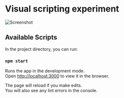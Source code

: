 # Visual scripting experiment

![Screenshot](https://user-images.githubusercontent.com/2854949/161262159-d3779729-d919-445a-aa80-2094459b09e6.png)

## Available Scripts

In the project directory, you can run:

### `npm start`

Runs the app in the development mode.<br />
Open [http://localhost:3000](http://localhost:3000) to view it in the browser.

The page will reload if you make edits.<br />
You will also see any lint errors in the console.

